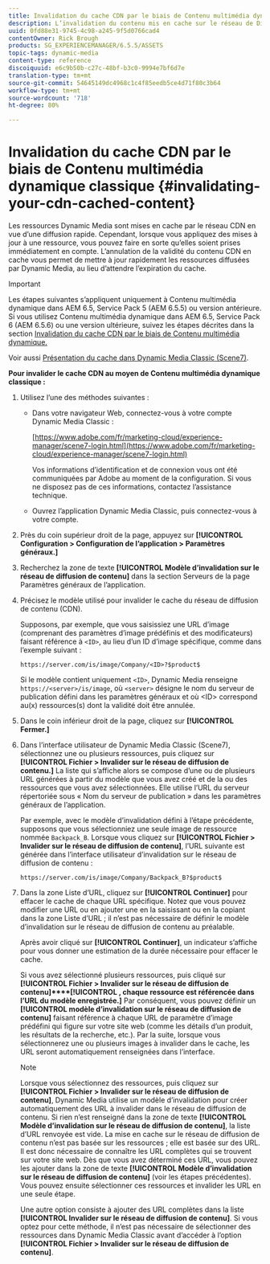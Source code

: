 ```yaml
---
title: Invalidation du cache CDN par le biais de Contenu multimédia dynamique classique
description: L’invalidation du contenu mis en cache sur le réseau de Diffusion de contenu (CDN) vous permet de mettre rapidement à jour les ressources fournies par Dynamic Media Classic, plutôt que d’attendre l’expiration du cache.
uuid: 0fd88e31-9745-4c98-a245-9f5d0766cad4
contentOwner: Rick Brough
products: SG_EXPERIENCEMANAGER/6.5.5/ASSETS
topic-tags: dynamic-media
content-type: reference
discoiquuid: e6c9b50b-c27c-48bf-b3c0-9994e7bf6d7e
translation-type: tm+mt
source-git-commit: 54645149dc4968c1c4f85eedb5ce4d71f80c3b64
workflow-type: tm+mt
source-wordcount: '718'
ht-degree: 80%

---
```



# Invalidation du cache CDN par le biais de Contenu multimédia dynamique classique {#invalidating-your-cdn-cached-content}

Les ressources Dynamic Media sont mises en cache par le réseau CDN en vue d’une diffusion rapide. Cependant, lorsque vous appliquez des mises à jour à une ressource, vous pouvez faire en sorte qu’elles soient prises immédiatement en compte. L’annulation de la validité du contenu CDN en cache vous permet de mettre à jour rapidement les ressources diffusées par Dynamic Media, au lieu d’attendre l’expiration du cache.

>[!IMPORTANT]
>
>Les étapes suivantes s’appliquent uniquement à Contenu multimédia dynamique dans AEM 6.5, Service Pack 5 (AEM 6.5.5) ou version antérieure.<br>Si vous utilisez Contenu multimédia dynamique dans AEM 6.5, Service Pack 6 (AEM 6.5.6) ou une version ultérieure, suivez les étapes décrites dans la section [Invalidation du cache CDN par le biais de Contenu multimédia dynamique.](/help/assets/invalidate-cdn-cache-dynamic-media.md)

Voir aussi [Présentation du cache dans Dynamic Media Classic (Scene7)](https://helpx.adobe.com/fr/experience-manager/scene7/kb/base/caching-questions/scene7-caching-overview.html).

**Pour invalider le cache CDN au moyen de Contenu multimédia dynamique classique :**

1. Utilisez l’une des méthodes suivantes :

   * Dans votre navigateur Web, connectez-vous à votre compte Dynamic Media Classic :

      [https://www.adobe.com/fr/marketing-cloud/experience-manager/scene7-login.html](https://www.adobe.com/fr/marketing-cloud/experience-manager/scene7-login.html)

      Vos informations d’identification et de connexion vous ont été communiquées par Adobe au moment de la configuration. Si vous ne disposez pas de ces informations, contactez l’assistance technique.

   * Ouvrez l’application Dynamic Media Classic, puis connectez-vous à votre compte.

1. Près du coin supérieur droit de la page, appuyez sur **[!UICONTROL Configuration > Configuration de l’application > Paramètres généraux.]**
1. Recherchez la zone de texte **[!UICONTROL Modèle d’invalidation sur le réseau de diffusion de contenu]** dans la section Serveurs de la page Paramètres généraux de l’application.

1. Précisez le modèle utilisé pour invalider le cache du réseau de diffusion de contenu (CDN).

   Supposons, par exemple, que vous saisissiez une URL d’image (comprenant des paramètres d’image prédéfinis et des modificateurs) faisant référence à `<ID>`, au lieu d’un ID d’image spécifique, comme dans l’exemple suivant :

   `https://server.com/is/image/Company/<ID>?$product$`

   Si le modèle contient uniquement `<ID>`, Dynamic Media renseigne `https://<server>/is/image`, où `<server>` désigne le nom du serveur de publication défini dans les paramètres généraux et où &lt;ID> correspond au(x) ressources(s) dont la validité doit être annulée.

1. Dans le coin inférieur droit de la page, cliquez sur **[!UICONTROL Fermer.]**
1. Dans l’interface utilisateur de Dynamic Media Classic (Scene7), sélectionnez une ou plusieurs ressources, puis cliquez sur **[!UICONTROL Fichier > Invalider sur le réseau de diffusion de contenu.]** La liste qui s’affiche alors se compose d’une ou de plusieurs URL générées à partir du modèle que vous avez créé et de la ou des ressources que vous avez sélectionnées. Elle utilise l’URL du serveur répertoriée sous « Nom du serveur de publication » dans les paramètres généraux de l’application.

   Par exemple, avec le modèle d’invalidation défini à l’étape précédente, supposons que vous sélectionniez une seule image de ressource nommée `Backpack_B`. Lorsque vous cliquez sur **[!UICONTROL Fichier > Invalider sur le réseau de diffusion de contenu]**, l’URL suivante est générée dans l’interface utilisateur d’invalidation sur le réseau de diffusion de contenu :

   `https://server.com/is/image/Company/Backpack_B?$product$`

1. Dans la zone Liste d’URL, cliquez sur **[!UICONTROL Continuer]** pour effacer le cache de chaque URL spécifique. Notez que vous pouvez modifier une URL ou en ajouter une en la saisissant ou en la copiant dans la zone Liste d’URL ; il n’est pas nécessaire de définir le modèle d’invalidation sur le réseau de diffusion de contenu au préalable.

   Après avoir cliqué sur **[!UICONTROL Continuer]**, un indicateur s’affiche pour vous donner une estimation de la durée nécessaire pour effacer le cache.

   Si vous avez sélectionné plusieurs ressources, puis cliqué sur **[!UICONTROL Fichier > Invalider sur le réseau de diffusion de contenu]****[!UICONTROL , chaque ressource est référencée dans l’URL du modèle enregistrée.]** Par conséquent, vous pouvez définir un **[!UICONTROL modèle d’invalidation sur le réseau de diffusion de contenu]** faisant référence à chaque URL de paramètre d’image prédéfini qui figure sur votre site web (comme les détails d’un produit, les résultats de la recherche, etc.). Par la suite, lorsque vous sélectionnerez une ou plusieurs images à invalider dans le cache, les URL seront automatiquement renseignées dans l’interface.

   >[!NOTE]
   >
   >Lorsque vous sélectionnez des ressources, puis cliquez sur **[!UICONTROL Fichier > Invalider sur le réseau de diffusion de contenu]**, Dynamic Media utilise un modèle d’invalidation pour créer automatiquement des URL à invalider dans le réseau de diffusion de contenu. Si rien n’est renseigné dans la zone de texte **[!UICONTROL Modèle d’invalidation sur le réseau de diffusion de contenu]**, la liste d’URL renvoyée est vide. La mise en cache sur le réseau de diffusion de contenu n’est pas basée sur les ressources ; elle est basée sur des URL. Il est donc nécessaire de connaître les URL complètes qui se trouvent sur votre site web. Dès que vous avez déterminé ces URL, vous pouvez les ajouter dans la zone de texte **[!UICONTROL Modèle d’invalidation sur le réseau de diffusion de contenu]** (voir les étapes précédentes). Vous pouvez ensuite sélectionner ces ressources et invalider les URL en une seule étape.
   >
   >Une autre option consiste à ajouter des URL complètes dans la liste **[!UICONTROL Invalider sur le réseau de diffusion de contenu]**. Si vous optez pour cette méthode, il n’est pas nécessaire de sélectionner des ressources dans Dynamic Media Classic avant d’accéder à l’option **[!UICONTROL Fichier > Invalider sur le réseau de diffusion de contenu]**.

